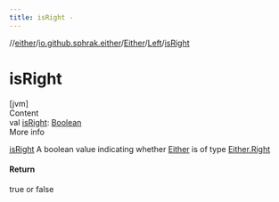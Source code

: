 ```yaml
---
title: isRight -
---
```

//[either](../../../index.md)/[io.github.sphrak.either](../../index.md)/[Either](../index.md)/[Left](index.md)/[isRight](is-right.md)



# isRight  
[jvm]  
Content  
val [isRight](is-right.md): [Boolean](https://kotlinlang.org/api/latest/jvm/stdlib/kotlin/-boolean/index.html)  
More info  


[isRight](../is-right.md) A boolean value indicating whether [Either](../index.md) is of type [Either.Right](../-right/index.md)



#### Return  


true or false

  



